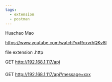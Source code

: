 ```yaml
---
tags:
  - extension
  - postman
---
```


Huachao Mao

https://www.youtube.com/watch?v=RcxvrhQKv8I

file extension .http

GET http://192.168.1.117/api

###

GET http://192.168.1.117/api?message=xxx

###
